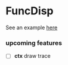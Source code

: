 # FuncDisp
See an example [here](https://aznoqmous.github.io/func-disp/)

### upcoming features
- [ ] **ctx** draw trace

